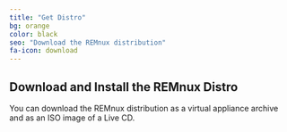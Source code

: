 ```yaml
---
title: "Get Distro"
bg: orange
color: black
seo: "Download the REMnux distribution"
fa-icon: download
---
```


## Download and Install the REMnux Distro

You can download the REMnux distribution as a virtual appliance archive and as an ISO image of a Live CD.
